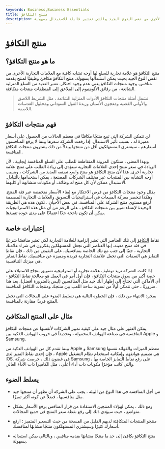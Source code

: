 ```yaml
---
keywords: Business,Business Essentials
title: منتج التكافؤ
description: منتج التكافؤ هو علامة تجارية للسلع لها أوجه تشابه كافية مع العلامات التجارية الأخرى من نفس النوع الجيد والتي تعتبر قابلة للاستبدال بسهولة.
---
```


# منتج التكافؤ
## ما هو منتج التكافؤ؟

منتج التكافؤ هو علامة تجارية للسلع لها أوجه تشابه كافية مع العلامات التجارية الأخرى من نفس النوع الجيد بحيث يمكن استبدالها بسهولة. منتج التكافؤ مكافئ وظيفيًا لمنتج يقدمه منافس. وجود منتجات التكافؤ يعني عدم وجود احتكار. تعتبر العديد من السلع المنزلية الشائعة ، من رقائق الألومنيوم إلى الملاعق إلى المنظفات منتجات متكافئة.

> تشمل أمثلة منتجات التكافؤ الأدوات المنزلية الشائعة ، مثل الشريط اللاصق والأواني الفضية ومعجون الأسنان وزبدة الفول السوداني ومحلول العدسات اللاصقة.

>

## فهم منتجات التكافؤ

لن تتمكن الشركة التي تبيع منتجًا مكافئًا في معظم الحالات من الحصول على أسعار مميزة له ، بسبب تأثير الاستبدال. إذا رفعت الشركة سعرها بينما لا يرفع المنافسون أسعارهم ، سيشتري المستهلكون أقل من منتجها وبدلاً من ذلك يشترون منتجات التكافؤ المنافسة.

وبهذا المعنى ، ستكون المرونة المتقاطعة للطلب على السلع المنافسة إيجابية ، لأن الزيادة في سعر منتج إحدى العلامات التجارية ستؤدي إلى زيادة الطلب على منتج علامة تجارية أخرى. هذا لأن منتج التكافؤ هو منتج واسع تصنعه العديد من الشركات ، وبسبب أوجه التشابه بين المنتجات عبر مختلف الشركات المصنعة ، يمكن استخدامها بالتبادل. الاستبدال ممكن لأن كل منتج له وظائف أو مكونات متشابهة أو كليهما.

يقلل وجود منتجات التكافؤ من فرص الاحتكار مع إبقاء الأسعار منخفضة عبر فئة المنتج. وهكذا تنحصر معركة المبيعات في استراتيجيات التسويق والعلامات التجارية المصممة لرفع مستوى منتج الشركة على المنافسة. في بعض الأحيان ، تكون هذه هي الطريقة الوحيدة لإنشاء تمييز بين منتجات التكافؤ ، على الرغم من أن مثل هذه الاستراتيجيات يمكن أن تكون ناجحة جدًا اعتمادًا على مدى جودة تنفيذها.

## إعتبارات خاصة

نقاط [التكافؤ](/parityprice) إلى تلك العناصر التي تعتبر إلزامية للعلامة التجارية لكي تعتبر منافسًا شرعيًا في فئة منتج معينة. إنها العناصر التي تجعل المستهلكين يفكرون في شراء علامتك التجارية ، جنبًا إلى جنب مع تلك الخاصة بمنافسيك. على النقيض من ذلك ، فإن نقاط التمايز هي السمات التي تجعل علامتك التجارية فريدة ومميزة عن منافسيك. نقاط التمايز هي ميزتك التنافسية.

إذا كانت الشركة تريد توظيف علامة تجارية أو استراتيجية تسويق بنجاح للاستيلاء على حصة أكبر من سوق منتجات التكافؤ ، فإن أول أمر في العمل هو معالجة نقاط التكافؤ - أي الأماكن التي تحتاج إلى إظهار أنك جيد مثل المنافسين (ليس بالضرورة أفضل). يعد هذا ضروريًا ، حتى تتمكن أولاً من تسوية ساحة اللعب بين منتجك ومنتجات التكافؤ المنافسة.

بمجرد الانتهاء من ذلك ، فإن الخطوة التالية هي تسليط الضوء على المجالات التي تجعل المنتج فريدًا مقارنة بالمنافسة.

## مثال على المنتج المتكافئ

يمكن العثور على مثال جيد على كيفية تمييز الشركات لأنفسها عن منتجات التكافؤ التنافسية في صناعة الهواتف المحمولة ، وتحديداً في حروب الهواتف الذكية بين Apple و Samsung.

بينما تقدم كل من الهواتف الذكية من Apple و Samsung معظم الميزات والفوائد نفسها ، فإن إحدى نقاط التميز لدى Apple هي تصميم هواتفهم وإمكانية استخدام نظام التشغيل iOS. في غضون ذلك ، حرصت شركة Samsung على رفع نقاط التمايز الخاصة بها ، والتي كانت مؤخرًا مكونات ذات أداء أعلى ، مثل الكاميرا ذات الأداء العالي.

## يسلط الضوء

- من أجل المنافسة في هذا النوع من البيئة ، يجب على الشركة أن تظهر أن منتجها جيد مثل منافسيها ، فضلاً عن كونه أكثر تميزًا.

- ومع ذلك ، يمكن لهؤلاء المنتجين الاستفادة من قرار المنافس برفع الأسعار بشكل متواضع ، حيث سيؤدي ذلك إلى رفع نقطة سعر المنتج في جميع المجالات.

- منتجو المنتجات المتكافئة لديهم القليل من الفسحة من حيث التسعير المتميز ؛ ارفع أسعارك كثيرًا وسيشتري المستهلكون منتجًا مشابهًا لمنافسك.

- منتج التكافؤ يكافئ إلى حد ما منتجًا مشابهًا يقدمه منافس ، وبالتالي يمكن استبداله بسهولة.

